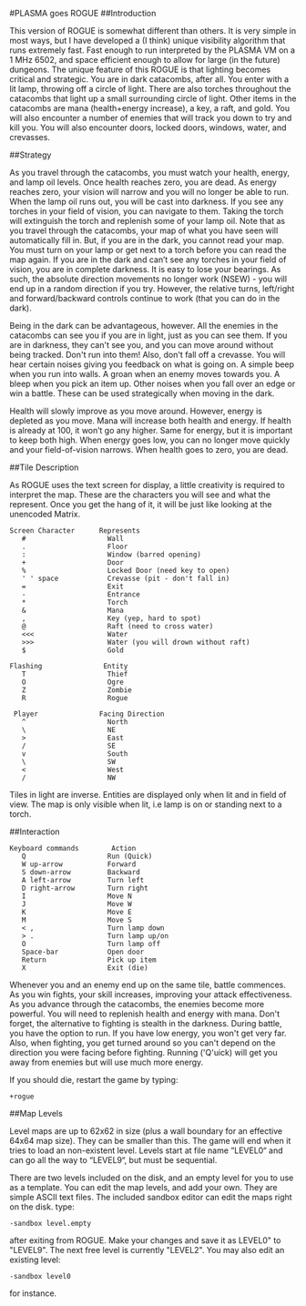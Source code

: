 #PLASMA goes ROGUE
##Introduction

This version of ROGUE is somewhat different than others. It is very simple in most ways, but I have developed a (I think) unique visibility algorithm that runs extremely fast. Fast enough to run interpreted by the PLASMA VM on a 1 MHz 6502, and space efficient enough to allow for large (in the future) dungeons. The unique feature of this ROGUE is that lighting becomes critical and strategic. You are in dark catacombs, after all. You enter with a lit lamp, throwing off a circle of light. There are also torches throughout the catacombs that light up a small surrounding circle of light. Other items in the catacombs are mana (health+energy increase), a key, a raft, and gold. You will also encounter a number of enemies that will track you down to try and kill you. You will also encounter doors, locked doors, windows, water, and crevasses.

##Strategy

As you travel through the catacombs, you must watch your health, energy, and lamp oil levels. Once health reaches zero, you are dead. As energy reaches zero, your vision will narrow and you will no longer be able to run. When the lamp oil runs out, you will be cast into darkness. If you see any torches in your field of vision, you can navigate to them. Taking the torch will extinguish the torch and replenish some of your lamp oil. Note that as you travel through the catacombs, your map of what you have seen will automatically fill in. But, if you are in the dark, you cannot read your map. You must turn on your lamp or get next to a torch before you can read the map again. If you are in the dark and can’t see any torches in your field of vision, you are in complete darkness. It is easy to lose your bearings. As such, the absolute direction movements no longer work (NSEW) - you will end up in a random direction if you try. However, the relative turns, left/right and forward/backward controls continue to work (that you can do in the dark).

Being in the dark can be advantageous, however. All the enemies in the catacombs can see you if you are in light, just as you can see them. If you are in darkness, they can't see you, and you can move around without being tracked. Don't run into them! Also, don't fall off a crevasse. You will hear certain noises giving you feedback on what is going on. A simple beep when you run into walls. A groan when an enemy moves towards you. A bleep when you pick an item up. Other noises when you fall over an edge or win a battle. These can be used strategically when moving in the dark.

Health will slowly improve as you move around. However, energy is depleted as you move. Mana will increase both health and energy. If health is already at 100, it won’t go any higher. Same for energy, but it is important to keep both high. When energy goes low, you can no longer move quickly and your field-of-vision narrows. When health goes to zero, you are dead.

##Tile Description

As ROGUE uses the text screen for display, a little creativity is required to interpret the map. These are the characters you will see and what the represent. Once you get the hang of it, it will be just like looking at the unencoded Matrix.
```
Screen Character      Represents
   #                    Wall
   .                    Floor
   :                    Window (barred opening)
   +                    Door
   %                    Locked Door (need key to open)
   ' ' space            Crevasse (pit - don't fall in)
   =                    Exit
   -                    Entrance
   *                    Torch
   &                    Mana
   ,                    Key (yep, hard to spot)
   @                    Raft (need to cross water)
   <<<                  Water
   >>>                  Water (you will drown without raft)
   $                    Gold

Flashing               Entity
   T                    Thief
   O                    Ogre
   Z                    Zombie
   R                    Rogue

 Player               Facing Direction
   ^                    North
   \                    NE
   >                    East
   /                    SE
   v                    South
   \                    SW
   <                    West
   /                    NW
```
Tiles in light are inverse. Entities are displayed only when lit and in field of view. The map is only visible when lit, i.e lamp is on or standing next to a torch.

##Interaction
```
Keyboard commands        Action
   Q                    Run (Quick)
   W up-arrow           Forward
   S down-arrow         Backward
   A left-arrow         Turn left
   D right-arrow        Turn right
   I                    Move N
   J                    Move W
   K                    Move E
   M                    Move S
   < ,                  Turn lamp down
   > .                  Turn lamp up/on
   O                    Turn lamp off
   Space-bar            Open door
   Return               Pick up item
   X                    Exit (die)
```
Whenever you and an enemy end up on the same tile, battle commences. As you win fights, your skill increases, improving your attack effectiveness. As you advance through the catacombs, the enemies become more powerful. You will need to replenish health and energy with mana. Don't forget, the alternative to fighting is stealth in the darkness. During battle, you have the option to run. If you have low energy, you won't get very far. Also, when fighting, you get turned around so you can't depend on the direction you were facing before fighting. Running ('Q'uick) will get you away from enemies but will use much more energy.

If you should die, restart the game by typing:
```
+rogue
```

##Map Levels

Level maps are up to 62x62 in size (plus a wall boundary for an effective 64x64 map size). They can be smaller than this. The game will end when it tries to load an non-existent level. Levels start at file name “LEVEL0“ and can go all the way to “LEVEL9“, but must be sequential.

There are two levels included on the disk, and an empty level for you to use as a template. You can edit the map levels, and add your own. They are simple ASCII text files. The included sandbox editor can edit the maps right on the disk. type:
```
-sandbox level.empty
```
after exiting from ROGUE. Make your changes and save it as LEVEL0" to "LEVEL9". The next free level is currently "LEVEL2". You may also edit an existing level:
```
-sandbox level0
```
for instance.

